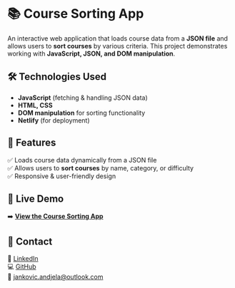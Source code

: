 # 📚 Course Sorting App  

An interactive web application that loads course data from a **JSON file** and allows users to **sort courses** by various criteria. This project demonstrates working with **JavaScript, JSON, and DOM manipulation**.  

## 🛠 Technologies Used  
- **JavaScript** (fetching & handling JSON data)  
- **HTML, CSS**  
- **DOM manipulation** for sorting functionality  
- **Netlify** (for deployment)  

## 📌 Features  
✅ Loads course data dynamically from a JSON file  
✅ Allows users to **sort courses** by name, category, or difficulty  
✅ Responsive & user-friendly design  

## 🔗 **Live Demo**  
➡️ **[View the Course Sorting App](https://course-table-dt211g.netlify.app/)**  

## 📩 Contact  
💼 [LinkedIn](https://linkedin.com/in/jankovicandjela)  
💻 [GitHub](https://github.com/aandjelajankovic)  
📧 jankovic.andjela@outlook.com  
